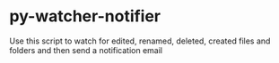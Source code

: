 # py-watcher-notifier
Use this script to watch for edited, renamed, deleted, created files and folders and then send a notification email
